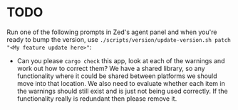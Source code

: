 # TODO

Run one of the following prompts in Zed's agent panel and when you're ready to bump the version, use `./scripts/version/update-version.sh patch "<My feature update here>"`:

- Can you please `cargo check` this app, look at each of the warnings and work out how to correct them? We have a shared library, so any functionality where it could be shared between platforms we should move into that location. We also need to evaluate whether each item in the warnings should still exist and is just not being used correctly. If the functionality really is redundant then please remove it.
